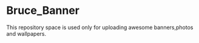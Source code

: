 # Bruce_Banner

This repository space is used only for uploading awesome banners,photos and wallpapers.
